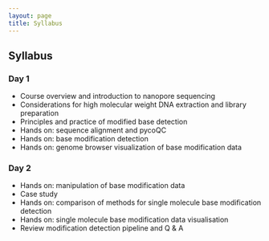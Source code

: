 ```yaml
---
layout: page
title: Syllabus
---
```


## Syllabus

### Day 1

- Course overview and introduction to nanopore sequencing
- Considerations for high molecular weight DNA extraction and library preparation
- Principles and practice of modified base detection
- Hands on: sequence alignment and pycoQC
- Hands on: base modification detection
- Hands on: genome browser visualization of base modification data

### Day 2

- Hands on: manipulation of base modification data
- Case study
- Hands on: comparison of methods for single molecule base modification detection 
- Hands on: single molecule base modification data visualisation
- Review modification detection pipeline and Q & A
